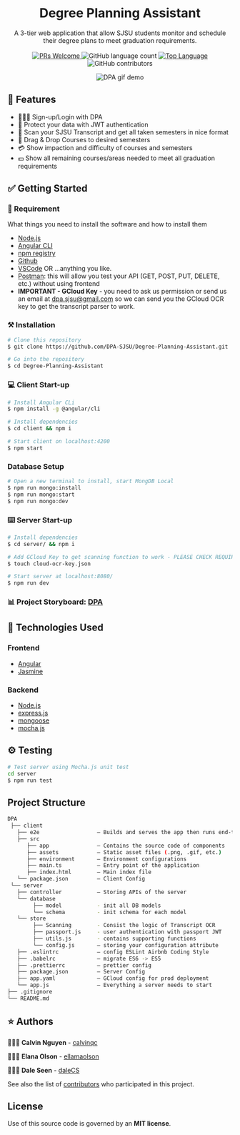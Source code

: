 <h1 align="center">Degree Planning Assistant</h1>

<div align="center">
A 3-tier web application that allow SJSU students monitor and schedule their degree plans to meet graduation requirements. </br></br>

<a href="https://github.com/DPA-SJSU/Degree-Planning-Assistant/pulls">
    <img src="https://img.shields.io/badge/PRs-welcome-green.svg" alt="PRs Welcome" />
</a>
<img alt="GitHub language count" src="https://img.shields.io/github/languages/count/DPA-SJSU/Degree-Planning-Assistant">
<a href="https://www.javascript.com/">
    <img src="https://img.shields.io/github/languages/top/DPA-SJSU/Degree-Planning-Assistant" alt="Top Language" />
</a>
<img alt="GitHub contributors" src="https://img.shields.io/github/contributors-anon/DPA-SJSU/Degree-Planning-Assistant">

![DPA gif demo](docs/dpa-demo.gif)

</div>

## 🌟 Features

- 🙍🏻‍♀️ Sign-up/Login with DPA
- 🔏 Protect your data with JWT authentication
- 🏦 Scan your SJSU Transcript and get all taken semesters in nice format
- 📑 Drag & Drop Courses to desired semesters
- 💳 Show impaction and difficulty of courses and semesters
- 💵 Show all remaining courses/areas needed to meet all graduation requirements

## ✅ Getting Started

### 📍 Requirement

What things you need to install the software and how to install them

- [Node.js](https://nodejs.org/en/)
- [Angular CLI](https://github.com/angular/angular-cli)
- [npm registry](https://www.npmjs.com/)
- [Github](https://gist.github.com/derhuerst/1b15ff4652a867391f03)
- [VSCode](https://code.visualstudio.com/) OR ...anything you like.
- [Postman](https://www.getpostman.com/): this will allow you test your API (GET, POST, PUT, DELETE, etc.) without using frontend
- **IMPORTANT - GCloud Key** - you need to ask us permission or send us an email at dpa.sjsu@gmail.com so we can send you the GCloud OCR key to get the transcript parser to work.

### ⚒️ Installation

```sh
# Clone this repository
$ git clone https://github.com/DPA-SJSU/Degree-Planning-Assistant.git

# Go into the repository
$ cd Degree-Planning-Assistant
```

### 💻 Client Start-up

```sh
# Install Angular CLi
$ npm install -g @angular/cli

# Install dependencies
$ cd client && npm i

# Start client on localhost:4200
$ npm start
```

### Database Setup

```sh
# Open a new terminal to install, start MongDB Local
$ npm run mongo:install
$ npm run mongo:start
$ npm run mongo:dev
```

### ⌨️ Server Start-up

```sh
# Install dependencies
$ cd server/ && npm i

# Add GCloud Key to get scanning function to work - PLEASE CHECK REQUIREMENTS
$ touch cloud-ocr-key.json

# Start server at localhost:8080/
$ npm run dev
```

### 📊 Project Storyboard: [DPA](https://github.com/DPA-SJSU/Degree-Planning-Assistant/projects/1)

## 📂 Technologies Used

### Frontend

- [Angular](https://github.com/facebook/react)
- [Jasmine](https://github.com/jasmine/jasmine)

### Backend

- [Node.js](https://github.com/django/django)
- [express.js](expressjs.com)
- [mongoose](https://mongoosejs.com/)
- [mocha.js](https://mochajs.org/)

## ⚙️ Testing

```sh
# Test server using Mocha.js unit test
cd server
$ npm run test
```

## Project Structure

```sh
DPA
 ├── client
   ├── e2e                  — Builds and serves the app then runs end-to-end tests
   ├── src
      ├── app               — Contains the source code of components
      ├── assets            — Static asset files (.png, .gif, etc.)
      ├── environment       — Environment configurations
      ├── main.ts           — Entry point of the application
      ├── index.html        — Main index file
   └── package.json         — Client Config
 └── server
   ├── controller           — Storing APIs of the server
   └── database
        ├── model           - init all DB models
        └── schema          - init schema for each model
   └── store
        ├── Scanning        - Consist the logic of Transcript OCR
        ├── passport.js     - user authentication with passport JWT
        ├── utils.js        - contains supporting functions
        └── config.js       — storing your configuration attribute
   ├── .eslintrc            — config ESLint Airbnb Coding Style
   ├── .babelrc             — migrate ES6 -> ES5
   ├── .prettierrc          — prettier config
   ├── package.json         — Server Config
   ├── app.yaml             — GCloud config for prod deployment
   └── app.js               — Everything a server needs to start
├── .gitignore
└── README.md
```

## ⭐️ Authors

👨🏻‍💻 **Calvin Nguyen** - [calvinqc](https://github.com/calvinqc)

👩🏻‍💻 **Elana Olson** - [ellamaolson](https://github.com/ellamaolson)

👨🏻‍💻 **Dale Seen** - [daleCS](https://github.com/DaleCS)

See also the list of [contributors](https://github.com/DPA-SJSU/Degree-Planning-Assistant/contributors) who participated in this project.

## License

Use of this source code is governed by an **MIT license**.
